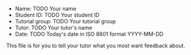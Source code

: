 - Name: TODO Your name
- Student ID: TODO Your student ID
- Tutorial group: TODO Your tutorial group
- Tutor: TODO Your tutor's name
- Date: TODO Today's date in ISO 8601 format YYYY-MM-DD

This file is for you to tell your tutor what you most want feedback about.

